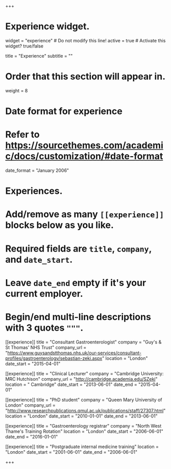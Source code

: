 +++
# Experience widget.
widget = "experience"  # Do not modify this line!
active = true  # Activate this widget? true/false

title = "Experience"
subtitle = ""

# Order that this section will appear in.
weight = 8

# Date format for experience
#   Refer to https://sourcethemes.com/academic/docs/customization/#date-format
date_format = "January 2006"

# Experiences.
#   Add/remove as many `[[experience]]` blocks below as you like.
#   Required fields are `title`, `company`, and `date_start`.
#   Leave `date_end` empty if it's your current employer.
#   Begin/end multi-line descriptions with 3 quotes `"""`.


[[experience]]
  title = "Consultant Gastroenterologist"
  company = "Guy's & St Thomas' NHS Trust"
  company_url = "https://www.guysandstthomas.nhs.uk/our-services/consultant-profiles/gastroenterology/sebastian-zeki.aspx"
  location = "London"
  date_start = "2015-04-01"

[[experience]]
  title = "Clinical Lecturer"
  company = "Cambridge University: MRC Hutchison"
  company_url = "http://cambridge.academia.edu/SZeki"
  location = " Cambridge"
  date_start = "2013-06-01"
  date_end = "2015-04-01"

[[experience]]
  title = "PhD student"
  company = "Queen Mary University of London"
  company_url = "http://www.researchpublications.qmul.ac.uk/publications/staff/27307.html"
  location = "London"
  date_start = "2010-01-01"
  date_end = "2013-06-01"

[[experience]]
  title = "Gastroenterology registrar"
  company = "North West Thame's Training Rotation"
  location = "London"
  date_start = "2006-06-01"
  date_end = "2016-01-01"

[[experience]]
  title = "Postgraduate internal medicine training"
  location = "London"
  date_start = "2001-06-01"
  date_end = "2006-06-01"

+++
